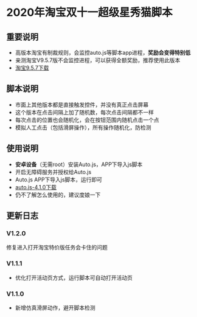 # 2020年淘宝双十一超级星秀猫脚本
## 重要说明
* 高版本淘宝有制裁规则，会监控auto.js等脚本app进程，**奖励会变得特别低**
* 亲测淘宝V9.5.7版不会监控进程，可以获得全额奖励，推荐使用此版本
* [淘宝9.5.7下载](https://www.wandoujia.com/apps/32267/history_v278)

## 脚本说明
* 市面上其他版本都是直接触发控件，并没有真正点击屏幕
* 这个版本在点击间隔上加了随机数，每次点击间隔都不一样
* 每次点击的位置也会随机化，会在按钮范围内随机点击一个点
* 模拟人工点击（包括滑屏操作），所有操作随机化，防检测

## 使用说明
* **安卓设备**（无需root）安装Auto.js，APP下导入js脚本
* 开启无障碍服务并授权给Auto.js
* Auto.js APP下导入js脚本，运行即可
* [auto.js-4.1.0下载](https://share.weiyun.com/5a9g8ys)
* 仍不了解怎么使用的，建议度娘一下

## 更新日志
### V1.2.0
修复进入打开淘宝特价版任务会卡住的问题

### V1.1.1
* 优化打开活动页方式，运行脚本可自动打开活动页

### V1.1.0
* 新增仿真滑屏动作，避开脚本检测
